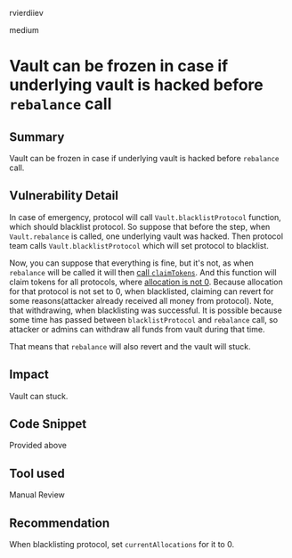 rvierdiiev

medium

# Vault can be frozen in case if underlying vault is hacked before `rebalance` call

## Summary
Vault can be frozen in case if underlying vault is hacked before `rebalance` call.
## Vulnerability Detail
In case of emergency, protocol will call `Vault.blacklistProtocol` function, which should blacklist protocol.
So suppose that before the step, when `Vault.rebalance` is called, one underlying vault was hacked. 
Then protocol team calls `Vault.blacklistProtocol` which will set protocol to blacklist.

Now, you can suppose that everything is fine, but it's not, as when `rebalance` will be called it will then [call `claimTokens`](https://github.com/sherlock-audit/2023-01-derby/blob/main/derby-yield-optimiser/contracts/Vault.sol#L141).
And this function will claim tokens for all protocols, where [allocation is not 0](https://github.com/sherlock-audit/2023-01-derby/blob/main/derby-yield-optimiser/contracts/Vault.sol#L406-L417).
Because allocation for that protocol is not set to 0, when blacklisted, claiming can revert for some reasons(attacker already received all money from protocol). Note, that withdrawing, when blacklisting was successful. It is possible because some time has passed between `blacklistProtocol` and `rebalance` call, so attacker or admins can withdraw all funds from vault during that time. 

That means that `rebalance` will also revert and the vault will stuck.
## Impact
Vault can stuck.
## Code Snippet
Provided above
## Tool used

Manual Review

## Recommendation
When blacklisting protocol, set `currentAllocations` for it to 0.